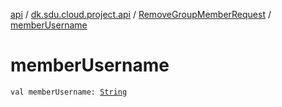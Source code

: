 [api](../../index.md) / [dk.sdu.cloud.project.api](../index.md) / [RemoveGroupMemberRequest](index.md) / [memberUsername](./member-username.md)

# memberUsername

`val memberUsername: `[`String`](https://kotlinlang.org/api/latest/jvm/stdlib/kotlin/-string/index.html)